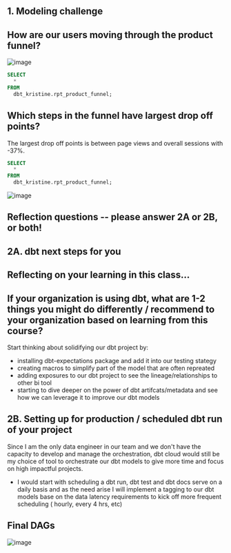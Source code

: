 ## 1. Modeling challenge
## How are our users moving through the product funnel?

![image](https://user-images.githubusercontent.com/85191840/145689237-fe39ad6b-d54e-4f5b-8c07-90f2c84dd86e.png)



```sql
SELECT 
  *
FROM 
  dbt_kristine.rpt_product_funnel;
```



## Which steps in the funnel have largest drop off points?
The largest drop off points is between page views and overall sessions with -37%.

```sql
SELECT 
  *
FROM 
  dbt_kristine.rpt_product_funnel;
```

![image](https://user-images.githubusercontent.com/85191840/145689268-cc450a6a-d803-4841-819e-499e9ae592ea.png)



## Reflection questions -- please answer 2A or 2B, or both!

## 2A. dbt next steps for you
## Reflecting on your learning in this class...
## If your organization is using dbt, what are 1-2 things you might do differently / recommend to your organization based on learning from this course?

  Start thinking about solidifying our dbt project by:

 * installing dbt-expectations package and add it into our testing stategy
 * creating macros to simplify part of the model that are often repreated
 * adding exposures to our dbt project to see the lineage/relationships to other bi tool
 * starting to dive deeper on the power of dbt artifcats/metadata and see how we can leverage it to improve our dbt models


## 2B. Setting up for production / scheduled dbt run of your project
 Since I am the only data engineer in our team and we don't have the capacity to develop and manage the orchestration, dbt cloud would still be my choice of tool to orchestrate our dbt models to give more time and focus on high impactful projects.
 * I would start with scheduling a dbt run, dbt test and dbt docs serve on a daily basis and as the need arise I will implement a tagging to our dbt models base on the data latency requirements to kick off more frequent scheduling ( hourly, every 4 hrs, etc)


## Final DAGs
![image](https://user-images.githubusercontent.com/85191840/145694917-2d5dae1f-143b-4dd5-a240-23df4ec9828a.png)


